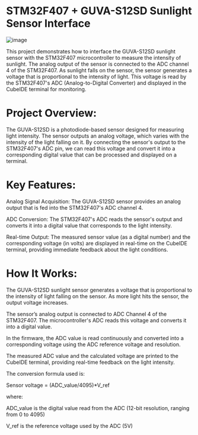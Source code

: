 # STM32F407 + GUVA-S12SD Sunlight Sensor Interface

![image](https://github.com/user-attachments/assets/57ed4804-737e-4812-851b-e616ca5f7809)


This project demonstrates how to interface the GUVA-S12SD sunlight sensor with the STM32F407 microcontroller to measure the intensity of sunlight. The analog output of the sensor is connected to the ADC channel 4 of the STM32F407. As sunlight falls on the sensor, the sensor generates a voltage that is proportional to the intensity of light. This voltage is read by the STM32F407's ADC (Analog-to-Digital Converter) and displayed in the CubeIDE terminal for monitoring.

# Project Overview:

The GUVA-S12SD is a photodiode-based sensor designed for measuring light intensity. The sensor outputs an analog voltage, which varies with the intensity of the light falling on it. By connecting the sensor's output to the STM32F407's ADC pin, we can read this voltage and convert it into a corresponding digital value that can be processed and displayed on a terminal.

# Key Features:

Analog Signal Acquisition: The GUVA-S12SD sensor provides an analog output that is fed into the STM32F407's ADC channel 4.

ADC Conversion: The STM32F407's ADC reads the sensor's output and converts it into a digital value that corresponds to the light intensity.

Real-time Output: The measured sensor value (as a digital number) and the corresponding voltage (in volts) are displayed in real-time on the CubeIDE terminal, providing immediate feedback about the light conditions.

# How It Works:

The GUVA-S12SD sunlight sensor generates a voltage that is proportional to the intensity of light falling on the sensor. As more light hits the sensor, the output voltage increases.

The sensor’s analog output is connected to ADC Channel 4 of the STM32F407. The microcontroller's ADC reads this voltage and converts it into a digital value.

In the firmware, the ADC value is read continuously and converted into a corresponding voltage using the ADC reference voltage and resolution.

The measured ADC value and the calculated voltage are printed to the CubeIDE terminal, providing real-time feedback on the light intensity.

The conversion formula used is:

Sensor voltage = (ADC_value/4095)*V_ref
 
where:

ADC_value is the digital value read from the ADC (12-bit resolution, ranging from 0 to 4095)

V_ref is the reference voltage used by the ADC (5V)
